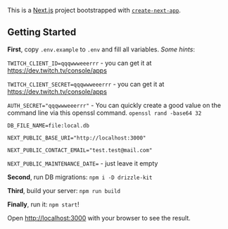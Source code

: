 This is a [Next.js](https://nextjs.org) project bootstrapped with [`create-next-app`](https://nextjs.org/docs/app/api-reference/cli/create-next-app).

## Getting Started

**First**, copy `.env.example` to `.env` and fill all variables. *Some hints*:

`TWITCH_CLIENT_ID=qqqwwweeerrr` - you can get it at https://dev.twitch.tv/console/apps

`TWITCH_CLIENT_SECRET=qqqwwweeerrr` - you can get it at https://dev.twitch.tv/console/apps

`AUTH_SECRET="qqqwwweeerrr"` - You can quickly create a good value on the command line via this openssl command. `openssl rand -base64 32`

`DB_FILE_NAME=file:local.db`

`NEXT_PUBLIC_BASE_URI="http://localhost:3000"`

`NEXT_PUBLIC_CONTACT_EMAIL="test.test@mail.com"`

`NEXT_PUBLIC_MAINTENANCE_DATE=` - just leave it empty


**Second**, run DB migrations: `npm i -D drizzle-kit`

**Third**, build your server: `npm run build`

**Finally**, run it: `npm start`!

Open [http://localhost:3000](http://localhost:3000) with your browser to see the result.
